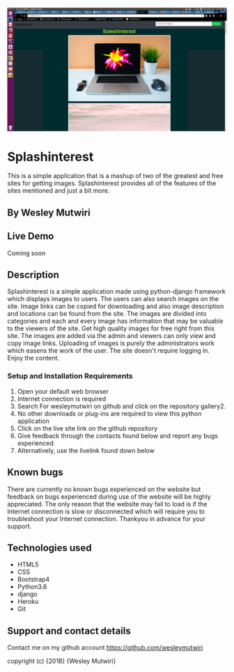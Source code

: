 ![Gallery2](gallery.png)
# Splashinterest

This is a simple application that is a mashup of two of the greatest and free sites for getting images. Splashinterest provides all of the features of the sites mentioned and just a bit more. 

## By **Wesley Mutwiri**

## Live Demo
    
Coming soon

## Description

Splashinterest is a simple application made using python-django framework which displays images to users. The users can also search images on the site. Image links can be copied for downloading and also image description and locations can be found from the site. The images are divided into categories and each and every image has information that may be valuable to the viewers of the site. Get high quality images for free right from this site. The images are added via the admin and viewers can only view and copy image links. Uploading of images is purely the administrators work which easens the work of the user. The site doesn't require logging in. Enjoy the content.  

### Setup and Installation Requirements

1. Open your default web browser <br>
2. Internet connection is required <br>
3. Search For wesleymutwiri on github and click on the repository gallery2. <br>
4. No other downloads or plug-ins are required to view this python application <br>
5. Click on the live site link on the github repository<br>
6. Give feedback through the contacts found below and report any bugs experienced <br>
7. Alternatively, use the livelink found down below

## Known bugs

There are currently no known bugs experienced on the website but feedback on bugs experienced during use of the website will be highly appreciated. The only reason that the website may fail to load is if the Internet connection is slow or disconnected which will require you to troubleshoot your Internet connection. Thankyou in advance for your support.

## Technologies used

* HTML5
* CSS
* Bootstrap4
* Python3.6
* django
* Heroku
* Git
## Support and contact details

Contact me on my github account
<https://github.com/wesleymutwiri>

copyright (c) {2018} {Wesley Mutwiri}